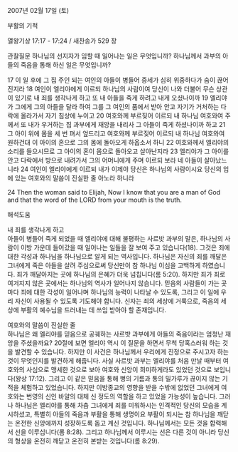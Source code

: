 2007년 02월 17일 (토)

부활의 기적



열왕기상 17:17 - 17:24 / 새찬송가 529 장


관찰질문
하나님의 선지자가 임할 때 일어나는 일은 무엇입니까?
하나님께서 과부의 아들의 죽음을 통해 하신 일은 무엇입니까? 

17 이 일 후에 그 집 주인 되는 여인의 아들이 병들어 증세가 심히 위중하다가 숨이 끊어진지라 18 여인이 엘리야에게 이르되 하나님의 사람이여 당신이 나와 더불어 무슨 상관이 있기로 내 죄를 생각나게 하고 또 내 아들을 죽게 하려고 내게 오셨나이까 19 엘리야가 그에게 그의 아들을 달라 하여 그를 그 여인의 품에서 받아 안고 자기가 거처하는 다락에 올라가서 자기 침상에 누이고 20 여호와께 부르짖어 이르되 내 하나님 여호와여 주께서 또 내가 우거하는 집 과부에게 재앙을 내리사 그 아들이 죽게 하셨나이까 하고 21 그 아이 위에 몸을 세 번 펴서 엎드리고 여호와께 부르짖어 이르되 내 하나님 여호와여 원하건대 이 아이의 혼으로 그의 몸에 돌아오게 하옵소서 하니 22 여호와께서 엘리야의 소리를 들으시므로 그 아이의 혼이 몸으로 돌아오고 살아난지라 23 엘리야가 그 아이를 안고 다락에서 방으로 내려가서 그의 어머니에게 주며 이르되 보라 네 아들이 살아났느니라 24 여인이 엘리야에게 이르되 내가 이제야 당신은 하나님의 사람이시요 당신의 입에 있는 여호와의 말씀이 진실한 줄 아노라 하니라 

24 Then the woman said to Elijah, Now I know that you are a man of God and that the word of the LORD from your mouth is the truth.

해석도움





내 죄를 생각나게 하고  
아들이 병들어 죽게 되었을 때 엘리야에 대해 불평하는 사르밧 과부의 말은, 하나님의 사람이 이방 가운데 들어갔을 때 일어나는 일들을 잘 보여 주고 있습니다(18). 그것은 죄에 대한 각성과 하나님을 하나님으로 알게 되는 역사입니다. 하나님은 자신의 죄를 깨달은 그녀에게 죽은 아들을 살려 주심으로써 당신만이 참 하나님 이심을 고백하게 하였습니다. 죄가 깨달아지는 곳에 하나님의 은혜가 더욱 넘칩니다(롬 5:20). 하지만 죄가 죄로 여겨지지 않은 곳에서는 하나님의 역사가 일어나지 않습니다. 믿음의 사람들이 가는 곳마다 죄에 대한 각성이 일어나며 하나님의 능력이 나타날 수 있도록, 그리고 이 일에 우리 자신이 사용될 수 있도록 기도해야 합니다. 신자는 죄의 세상에 거룩으로, 죽음의 세상에 부활의 예수님을 드러내는 데 쓰임 받아야 할 존재입니다.  

여호와의 말씀이 진실한 줄  
하나님은 왜 엘리야를 믿음으로 공궤하는 사르밧 과부에게 아들의 죽음이라는 엄청난 재앙을 주셨을까요? 20절에 보면 엘리야 역시 이 질문을 하면서 무척 당혹스러워 하는 것을 발견할 수 있습니다. 하지만 이 사건은 하나님께서 우리에게 진정으로 주시고자 하는 것이 무엇인지를 발견하게 해줍니다. 사실 사르밧 과부는 엘리야를 처음 만날 때부터 여호와의 사심으로 맹세한 것으로 보아 여호와 신앙이 희미하게라도 있었던 것으로 보입니다(왕상 17:12). 그리고 이 같은 믿음을 통해 병의 기름과 통의 밀가루가 끊이지 않는 기적을 체험하고 있었습니다. 하지만 이방종교의 영향을 받을 수밖에 없었던 그녀에게 여호와는 번영의 신인 바알의 대체 신 정도의 역할을 하고 있었을 가능성이 높습니다. 그러나 하나님은 엘리야를 통해 차츰 그녀에게 죄를 미워하시는 인격적인 당신의 모습을 계시하셨고, 특별히 아들의 죽음과 부활을 통해 생명이요 부활이 되시는 참 하나님을 깨닫는 온전한 신앙에까지 성장하도록 돕고 계신 것입니다. 하나님께서는 모든 것을 합력해서 선을 이루십니다(롬 8:28). 그리고 하나님께서 이루시는 선은 다른 것이 아니라 당신의 형상을 온전히 깨닫고 온전히 본받는 것입니다(롬 8:29).